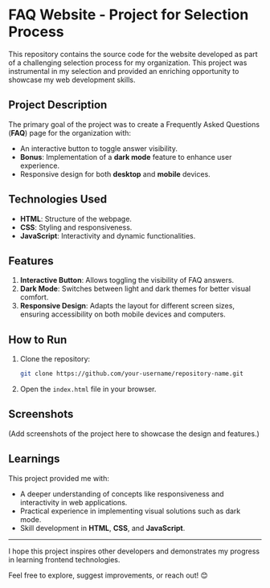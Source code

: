 # FAQ Website - Project for Selection Process

This repository contains the source code for the website developed as part of a challenging selection process for my organization. This project was instrumental in my selection and provided an enriching opportunity to showcase my web development skills.

## Project Description
The primary goal of the project was to create a Frequently Asked Questions (**FAQ**) page for the organization with:

- An interactive button to toggle answer visibility.
- **Bonus**: Implementation of a **dark mode** feature to enhance user experience.
- Responsive design for both **desktop** and **mobile** devices.

## Technologies Used
- **HTML**: Structure of the webpage.
- **CSS**: Styling and responsiveness.
- **JavaScript**: Interactivity and dynamic functionalities.

## Features
1. **Interactive Button**: Allows toggling the visibility of FAQ answers.
2. **Dark Mode**: Switches between light and dark themes for better visual comfort.
3. **Responsive Design**: Adapts the layout for different screen sizes, ensuring accessibility on both mobile devices and computers.

## How to Run
1. Clone the repository:
   ```bash
   git clone https://github.com/your-username/repository-name.git
   ```
2. Open the `index.html` file in your browser.

## Screenshots
(Add screenshots of the project here to showcase the design and features.)

## Learnings
This project provided me with:
- A deeper understanding of concepts like responsiveness and interactivity in web applications.
- Practical experience in implementing visual solutions such as dark mode.
- Skill development in **HTML**, **CSS**, and **JavaScript**.

---

I hope this project inspires other developers and demonstrates my progress in learning frontend technologies.

Feel free to explore, suggest improvements, or reach out! 😊
